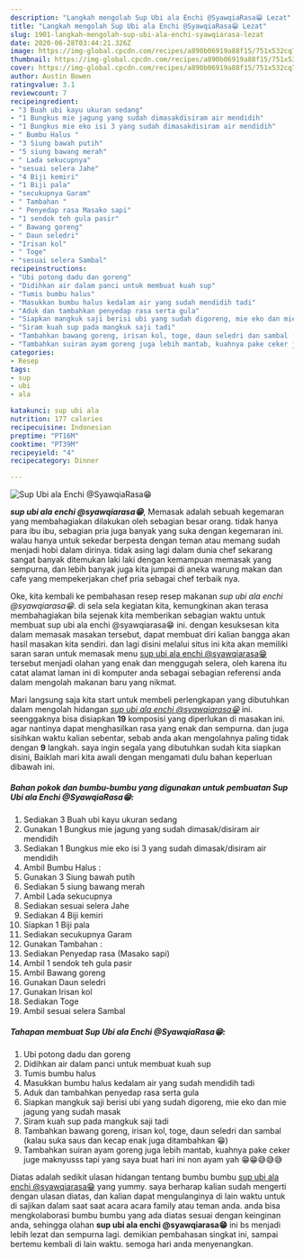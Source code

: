 ```yaml
---
description: "Langkah mengolah Sup Ubi ala Enchi @SyawqiaRasa😁 Lezat"
title: "Langkah mengolah Sup Ubi ala Enchi @SyawqiaRasa😁 Lezat"
slug: 1901-langkah-mengolah-sup-ubi-ala-enchi-syawqiarasa-lezat
date: 2020-06-28T03:44:21.326Z
image: https://img-global.cpcdn.com/recipes/a890b06919a88f15/751x532cq70/sup-ubi-ala-enchi-syawqiarasa😁-foto-resep-utama.jpg
thumbnail: https://img-global.cpcdn.com/recipes/a890b06919a88f15/751x532cq70/sup-ubi-ala-enchi-syawqiarasa😁-foto-resep-utama.jpg
cover: https://img-global.cpcdn.com/recipes/a890b06919a88f15/751x532cq70/sup-ubi-ala-enchi-syawqiarasa😁-foto-resep-utama.jpg
author: Austin Bowen
ratingvalue: 3.1
reviewcount: 7
recipeingredient:
- "3 Buah ubi kayu ukuran sedang"
- "1 Bungkus mie jagung yang sudah dimasakdisiram air mendidih"
- "1 Bungkus mie eko isi 3 yang sudah dimasakdisiram air mendidih"
- " Bumbu Halus "
- "3 Siung bawah putih"
- "5 siung bawang merah"
- " Lada sekucupnya"
- "sesuai selera Jahe"
- "4 Biji kemiri"
- "1 Biji pala"
- "secukupnya Garam"
- " Tambahan "
- " Penyedap rasa Masako sapi"
- "1 sendok teh gula pasir"
- " Bawang goreng"
- " Daun seledri"
- "Irisan kol"
- " Toge"
- "sesuai selera Sambal"
recipeinstructions:
- "Ubi potong dadu dan goreng"
- "Didihkan air dalam panci untuk membuat kuah sup"
- "Tumis bumbu halus"
- "Masukkan bumbu halus kedalam air yang sudah mendidih tadi"
- "Aduk dan tambahkan penyedap rasa serta gula"
- "Siapkan mangkuk saji berisi ubi yang sudah digoreng, mie eko dan mie jagung yang sudah masak"
- "Siram kuah sup pada mangkuk saji tadi"
- "Tambahkan bawang goreng, irisan kol, toge, daun seledri dan sambal (kalau suka saus dan kecap enak juga ditambahkan 😁)"
- "Tambahkan suiran ayam goreng juga lebih mantab, kuahnya pake ceker juge maknyusss tapi yang saya buat hari ini non ayam yah 😁😁😅😅😅"
categories:
- Resep
tags:
- sup
- ubi
- ala

katakunci: sup ubi ala 
nutrition: 177 calories
recipecuisine: Indonesian
preptime: "PT16M"
cooktime: "PT39M"
recipeyield: "4"
recipecategory: Dinner

---
```



![Sup Ubi ala Enchi @SyawqiaRasa😁](https://img-global.cpcdn.com/recipes/a890b06919a88f15/751x532cq70/sup-ubi-ala-enchi-syawqiarasa😁-foto-resep-utama.jpg)

<b><i>sup ubi ala enchi @syawqiarasa😁</i></b>, Memasak adalah sebuah kegemaran yang membahagiakan dilakukan oleh sebagian besar orang. tidak hanya para ibu ibu, sebagian pria juga banyak yang suka dengan kegemaran ini. walau hanya untuk sekedar berpesta dengan teman atau memang sudah menjadi hobi dalam dirinya. tidak asing lagi dalam dunia chef sekarang sangat banyak ditemukan laki laki dengan kemampuan memasak yang sempurna, dan lebih banyak juga kita jumpai di aneka warung makan dan cafe yang mempekerjakan chef pria sebagai chef terbaik nya.



Oke, kita kembali ke pembahasan resep resep makanan <i>sup ubi ala enchi @syawqiarasa😁</i>. di sela sela kegiatan kita, kemungkinan akan terasa membahagiakan bila sejenak kita memberikan sebagian waktu untuk membuat sup ubi ala enchi @syawqiarasa😁 ini. dengan kesuksesan kita dalam memasak masakan tersebut, dapat membuat diri kalian bangga akan hasil masakan kita sendiri. dan lagi disini melalui situs ini kita akan memiliki saran saran untuk memasak menu <u>sup ubi ala enchi @syawqiarasa😁</u> tersebut menjadi olahan yang enak dan menggugah selera, oleh karena itu catat alamat laman ini di komputer anda sebagai sebagian referensi anda dalam mengolah makanan baru yang nikmat.


Mari langsung saja kita start untuk membeli perlengkapan yang dibutuhkan dalam mengolah hidangan <u><i>sup ubi ala enchi @syawqiarasa😁</i></u> ini. seenggaknya bisa disiapkan <b>19</b> komposisi yang diperlukan di masakan ini. agar nantinya dapat menghasilkan rasa yang enak dan sempurna. dan juga sisihkan waktu kalian sebentar, sebab anda akan mengolahnya paling tidak dengan <b>9</b> langkah. saya ingin segala yang dibutuhkan sudah kita siapkan disini, Baiklah mari kita awali dengan mengamati dulu bahan keperluan dibawah ini.

<!--inarticleads1-->

##### Bahan pokok dan bumbu-bumbu yang digunakan untuk pembuatan Sup Ubi ala Enchi @SyawqiaRasa😁:

1. Sediakan 3 Buah ubi kayu ukuran sedang
1. Gunakan 1 Bungkus mie jagung yang sudah dimasak/disiram air mendidih
1. Sediakan 1 Bungkus mie eko isi 3 yang sudah dimasak/disiram air mendidih
1. Ambil  Bumbu Halus :
1. Gunakan 3 Siung bawah putih
1. Sediakan 5 siung bawang merah
1. Ambil  Lada sekucupnya
1. Sediakan sesuai selera Jahe
1. Sediakan 4 Biji kemiri
1. Siapkan 1 Biji pala
1. Sediakan secukupnya Garam
1. Gunakan  Tambahan :
1. Sediakan  Penyedap rasa (Masako sapi)
1. Ambil 1 sendok teh gula pasir
1. Ambil  Bawang goreng
1. Gunakan  Daun seledri
1. Gunakan Irisan kol
1. Sediakan  Toge
1. Ambil sesuai selera Sambal




<!--inarticleads2-->

##### Tahapan membuat Sup Ubi ala Enchi @SyawqiaRasa😁:

1. Ubi potong dadu dan goreng
1. Didihkan air dalam panci untuk membuat kuah sup
1. Tumis bumbu halus
1. Masukkan bumbu halus kedalam air yang sudah mendidih tadi
1. Aduk dan tambahkan penyedap rasa serta gula
1. Siapkan mangkuk saji berisi ubi yang sudah digoreng, mie eko dan mie jagung yang sudah masak
1. Siram kuah sup pada mangkuk saji tadi
1. Tambahkan bawang goreng, irisan kol, toge, daun seledri dan sambal (kalau suka saus dan kecap enak juga ditambahkan 😁)
1. Tambahkan suiran ayam goreng juga lebih mantab, kuahnya pake ceker juge maknyusss tapi yang saya buat hari ini non ayam yah 😁😁😅😅😅




Diatas adalah sedikit ulasan hidangan tentang bumbu bumbu <u>sup ubi ala enchi @syawqiarasa😁</u> yang yummy. saya berharap kalian sudah mengerti dengan ulasan diatas, dan kalian dapat mengulanginya di lain waktu untuk di sajikan dalam saat saat acara acara family atau teman anda. anda bisa mengkolaborasi bumbu bumbu yang ada diatas sesuai dengan keinginan anda, sehingga olahan <b>sup ubi ala enchi @syawqiarasa😁</b> ini bs menjadi lebih lezat dan sempurna lagi. demikian pembahasan singkat ini, sampai bertemu kembali di lain waktu. semoga hari anda menyenangkan.
